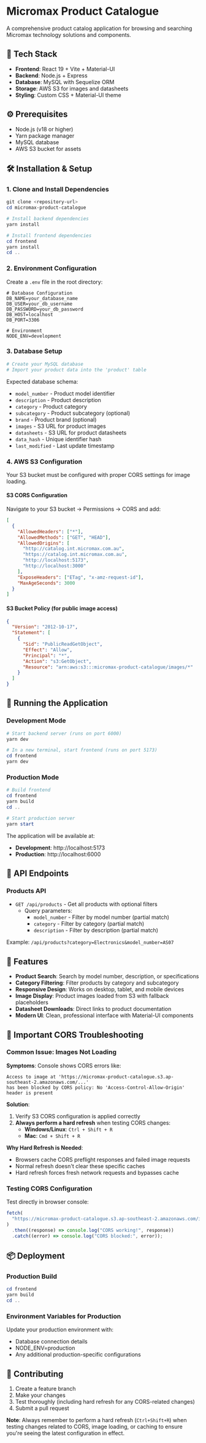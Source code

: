 # Micromax Product Catalogue

A comprehensive product catalog application for browsing and searching Micromax technology solutions and components.

## 🚀 Tech Stack

- **Frontend**: React 19 + Vite + Material-UI
- **Backend**: Node.js + Express
- **Database**: MySQL with Sequelize ORM
- **Storage**: AWS S3 for images and datasheets
- **Styling**: Custom CSS + Material-UI theme

## ⚙️ Prerequisites

- Node.js (v18 or higher)
- Yarn package manager
- MySQL database
- AWS S3 bucket for assets

## 🛠️ Installation & Setup

### 1. Clone and Install Dependencies

```powershell
git clone <repository-url>
cd micromax-product-catalogue

# Install backend dependencies
yarn install

# Install frontend dependencies
cd frontend
yarn install
cd ..
```

### 2. Environment Configuration

Create a `.env` file in the root directory:

```env
# Database Configuration
DB_NAME=your_database_name
DB_USER=your_db_username
DB_PASSWORD=your_db_password
DB_HOST=localhost
DB_PORT=3306

# Environment
NODE_ENV=development
```

### 3. Database Setup

```powershell
# Create your MySQL database
# Import your product data into the 'product' table
```

Expected database schema:

- `model_number` - Product model identifier
- `description` - Product description
- `category` - Product category
- `subcategory` - Product subcategory (optional)
- `brand` - Product brand (optional)
- `images` - S3 URL for product images
- `datasheets` - S3 URL for product datasheets
- `data_hash` - Unique identifier hash
- `last_modified` - Last update timestamp

### 4. AWS S3 Configuration

Your S3 bucket must be configured with proper CORS settings for image loading.

#### S3 CORS Configuration

Navigate to your S3 bucket → Permissions → CORS and add:

```json
[
  {
    "AllowedHeaders": ["*"],
    "AllowedMethods": ["GET", "HEAD"],
    "AllowedOrigins": [
      "http://catalog.int.micromax.com.au",
      "https://catalog.int.micromax.com.au",
      "http://localhost:5173",
      "http://localhost:3000"
    ],
    "ExposeHeaders": ["ETag", "x-amz-request-id"],
    "MaxAgeSeconds": 3000
  }
]
```

#### S3 Bucket Policy (for public image access)

```json
{
  "Version": "2012-10-17",
  "Statement": [
    {
      "Sid": "PublicReadGetObject",
      "Effect": "Allow",
      "Principal": "*",
      "Action": "s3:GetObject",
      "Resource": "arn:aws:s3:::micromax-product-catalogue/images/*"
    }
  ]
}
```

## 🚀 Running the Application

### Development Mode

```powershell
# Start backend server (runs on port 6000)
yarn dev

# In a new terminal, start frontend (runs on port 5173)
cd frontend
yarn dev
```

### Production Mode

```powershell
# Build frontend
cd frontend
yarn build
cd ..

# Start production server
yarn start
```

The application will be available at:

- **Development**: http://localhost:5173
- **Production**: http://localhost:6000

## 🔧 API Endpoints

### Products API

- `GET /api/products` - Get all products with optional filters
  - Query parameters:
    - `model_number` - Filter by model number (partial match)
    - `category` - Filter by category (partial match)
    - `description` - Filter by description (partial match)

Example: `/api/products?category=Electronics&model_number=AS07`

## 🎨 Features

- **Product Search**: Search by model number, description, or specifications
- **Category Filtering**: Filter products by category and subcategory
- **Responsive Design**: Works on desktop, tablet, and mobile devices
- **Image Display**: Product images loaded from S3 with fallback placeholders
- **Datasheet Downloads**: Direct links to product documentation
- **Modern UI**: Clean, professional interface with Material-UI components

## 🚨 Important CORS Troubleshooting

### Common Issue: Images Not Loading

**Symptoms**: Console shows CORS errors like:

```
Access to image at 'https://micromax-product-catalogue.s3.ap-southeast-2.amazonaws.com/...'
has been blocked by CORS policy: No 'Access-Control-Allow-Origin' header is present
```

**Solution**:

1. Verify S3 CORS configuration is applied correctly
2. **Always perform a hard refresh** when testing CORS changes:
   - **Windows/Linux**: `Ctrl + Shift + R`
   - **Mac**: `Cmd + Shift + R`

**Why Hard Refresh is Needed**:

- Browsers cache CORS preflight responses and failed image requests
- Normal refresh doesn't clear these specific caches
- Hard refresh forces fresh network requests and bypasses cache

### Testing CORS Configuration

Test directly in browser console:

```javascript
fetch(
  "https://micromax-product-catalogue.s3.ap-southeast-2.amazonaws.com/images/test-image.png"
)
  .then((response) => console.log("CORS working!", response))
  .catch((error) => console.log("CORS blocked:", error));
```

## 📦 Deployment

### Production Build

```powershell
cd frontend
yarn build
cd ..
```

### Environment Variables for Production

Update your production environment with:

- Database connection details
- NODE_ENV=production
- Any additional production-specific configurations

## 🤝 Contributing

1. Create a feature branch
2. Make your changes
3. Test thoroughly (including hard refresh for any CORS-related changes)
4. Submit a pull request

**Note**: Always remember to perform a hard refresh (`Ctrl+Shift+R`) when testing changes related to CORS, image loading, or caching to ensure you're seeing the latest configuration in effect.
